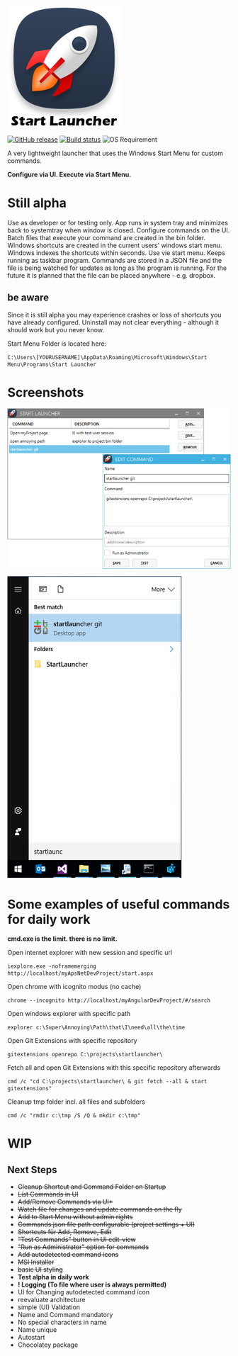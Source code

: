 ![icon](https://github.com/matthiaslischka/StartLauncher/blob/master/startLauncher.png?raw=true)

[![GitHub release](https://img.shields.io/github/release/matthiaslischka/StartLauncher.svg)](https://github.com/matthiaslischka/StartLauncher/releases/latest)
[![Build status](https://ci.appveyor.com/api/projects/status/qy1io2k9kt00be3p?svg=true)](https://ci.appveyor.com/project/matthiaslischka/startlauncher)
![OS Requirement](https://img.shields.io/badge/OS-Windows-blue.svg)

A very lightweight launcher that uses the Windows Start Menu for custom commands.

**Configure via UI. Execute via Start Menu.**

# Still alpha
Use as developer or for testing only. App runs in system tray and minimizes back to systemtray when window is closed. Configure commands on the UI. Batch files that execute your command are created in the bin folder. Windows shortcuts are created in the current users' windows start menu. Windows indexes the shortcuts within seconds. Use vie start menu. Keeps running as taskbar program. Commands are stored in a JSON file and the file is being watched for updates as long as the program is running. For the future it is planned that the file can be placed anywhere - e.g. dropbox.
## be aware
Since it is still alpha you may experience crashes or loss of shortcuts you have already configured. Uninstall may not clear everything - although it should work but you never know.

Start Menu Folder is located here:
```
C:\Users\[YOURUSERNAME]\AppData\Roaming\Microsoft\Windows\Start Menu\Programs\Start Launcher
```
# Screenshots
![screenshot program](screenshot.png?raw=true)


![screenshot start menu](startmenu.png?raw=true)
# Some examples of useful commands for daily work
**cmd.exe is the limit. there is no limit.**

Open internet explorer with new session and specific url
```
iexplore.exe -noframemerging http://localhost/myApsNetDevProject/start.aspx
```
Open chrome with icognito modus (no cache)
```
chrome --incognito http://localhost/myAngularDevProject/#/search
```
Open windows explorer with specific path
```
explorer c:\Super\Annoying\Path\that\I\need\all\the\time
```
Open Git Extensions with specific repository
```
gitextensions openrepo C:\projects\startlauncher\
```
Fetch all and open Git Extensions with this specific repository afterwards
```
cmd /c "cd C:\projects\startlauncher\ & git fetch --all & start gitextensions"
```
Cleanup tmp folder incl. all files and subfolders
```
cmd /c "rmdir c:\tmp /S /Q & mkdir c:\tmp"
```
# WIP

## Next Steps
* ~~Cleanup Shortcut and Command Folder on Startup~~
* ~~List Commands in UI~~
* ~~Add/Remove Commands via UI*~~
* ~~Watch file for changes and update commands on the fly~~
* ~~Add to Start Menu without admin rights~~
* ~~Commands.json file path configurable (project settings + UI)~~
* ~~Shortcuts für Add, Remove, Edit~~
* ~~"Test Commands" button in UI edit-view~~
* ~~"Run as Administrator" option for commands~~
* ~~Add autodetected command icons~~
* ~~MSI Installer~~
* ~~basic UI styling~~
* **Test alpha in daily work**
* **! Logging (To file where user is always permitted)**
* UI for Changing autodetected command icon
* reevaluate architecture
* simple (UI) Validation
 * Name and Command mandatory
 * No special characters in name
 * Name unique
* Autostart
* Chocolatey package
